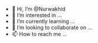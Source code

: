 - 👋 Hi, I’m @Nurwakhid
- 👀 I’m interested in ...
- 🌱 I’m currently learning ...
- 💞️ I’m looking to collaborate on ...
- 📫 How to reach me ...

<!---
Nurwakhid/Nurwakhid is a ✨ special ✨ repository because its `README.md` (this file) appears on your GitHub profile.
You can click the Preview link to take a look at your changes.
--->
